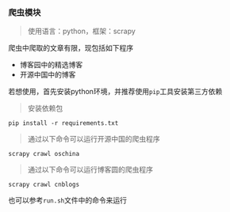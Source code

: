### 爬虫模块
> 使用语言：python，框架：scrapy

爬虫中爬取的文章有限，现包括如下程序

* 博客园中的精选博客
* 开源中国中的博客


若想使用，首先安装python环境，并推荐使用`pip`工具安装第三方依赖
> 安装依赖包

```shell
pip install -r requirements.txt
```

> 通过以下命令可以运行开源中国的爬虫程序

```shell
scrapy crawl oschina
```

> 通过以下命令可以运行博客圆的爬虫程序

```shell
scrapy crawl cnblogs
```

也可以参考`run.sh`文件中的命令来运行
